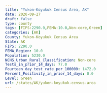```yaml
---
title: "Yukon-Koyukuk Census Area, AK"
date: 2020-09-27
draft: false
type: county
tags: [FIPS:2290.0,FEMA:10.0,Non-core,Green]
categories: [AK]
County: Yukon-Koyukuk Census Area
State: AK
FIPS: 2290.0
FEMA_Region: 10.0
Population: 5230.0
NCHS_Urban_Rural_Classification: Non-core
Tests_in_prior_14_days: 77.0
Fourteen_day_test_rate_per_100000: 1472.0
Percent_Positivity_in_prior_14_days: 0.0
Level: Green
url: /states/AK/yukon-koyukuk-census-area
---
```



